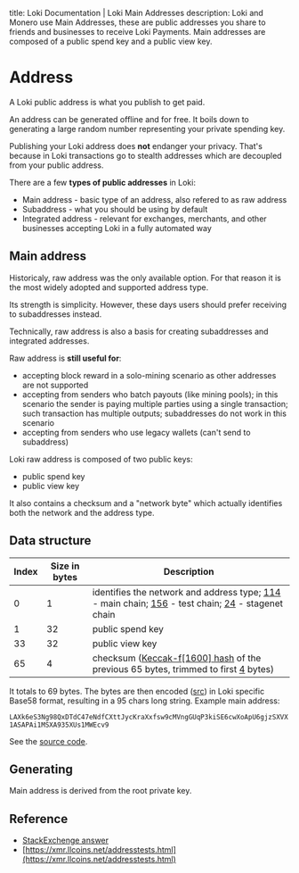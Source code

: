 title: Loki Documentation | Loki Main Addresses
description: Loki and Monero use Main Addresses, these are public addresses you share to friends and businesses to receive Loki Payments. Main addresses are composed of a public spend key and a public view key.

# Address

A Loki public address is what you publish to get paid.

An address can be generated offline and for free. It boils down to generating a large random number representing your private spending key.

Publishing your Loki address does __not__ endanger your privacy. That's because in Loki transactions go to stealth addresses which are decoupled from your public address.

There are a few **types of public addresses** in Loki:

* Main address - basic type of an address, also refered to as raw address
* Subaddress - what you should be using by default
* Integrated address - relevant for exchanges, merchants, and other businesses accepting Loki in a fully automated way

## Main address

Historicaly, raw address was the only available option. For that reason it is the most widely adopted and supported address type.

Its strength is simplicity. However, these days users should prefer receiving to subaddresses instead.

Technically, raw address is also a basis for creating subaddresses and integrated addresses.

Raw address is **still useful for**:

* accepting block reward in a solo-mining scenario as other addresses are not supported
* accepting from senders who batch payouts (like mining pools); in this scenario the sender is paying multiple parties using a single transaction; such transaction has multiple outputs; subaddresses do not work in this scenario
* accepting from senders who use legacy wallets (can't send to subaddress)

Loki raw address is composed of two public keys:

* public spend key
* public view key

It also contains a checksum and a "network byte" which actually identifies both the network and the address type.

## Data structure

Index       | Size in bytes    | Description
------------|------------------|-------------------------------------------------------------
0           | 1                | identifies the network and address type; [114](https://github.com/loki-project/loki/blob/master/src/cryptonote_config.h#L181) - main chain; [156](https://github.com/loki-project/loki/blob/master/src/cryptonote_config.h#L201) - test chain; [24](https://github.com/loki-project/loki/blob/master/src/cryptonote_config.h#L224) - stagenet chain
1           | 32               | public spend key
33          | 32               | public view key
65          | 4                | checksum ([Keccak-f[1600] hash](https://github.com/loki-project/loki/blob/master/src/common/base58.cpp#L261) of the previous 65 bytes, trimmed to first [4](https://github.com/loki-project/loki/blob/master/src/common/base58.cpp#L53) bytes)

It totals to 69 bytes. The bytes are then encoded ([src](https://github.com/loki-project/loki/blob/master/src/common/base58.cpp#L240)) in Loki specific Base58 format, resulting in a 95 chars long string. Example main address:

`LAXk6eS3Ng98QxDTdC47eNdfCXttJycKraXxfsw9cMVngGUqP3kiSE6cwXoApU6gjzSXVX1ASAPAi1MSXA935XUs1MWEcv9`

See the [source code](https://github.com/loki-project/loki/blob/master/src/cryptonote_basic/cryptonote_basic_impl.cpp#L172).

## Generating

Main address is derived from the root private key.

## Reference

* [StackExchenge answer](https://monero.stackexchange.com/questions/980/what-are-the-public-viewkeys-and-spendkeys)
* [https://xmr.llcoins.net/addresstests.html](https://xmr.llcoins.net/addresstests.html)